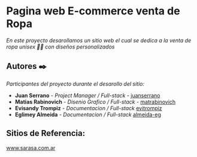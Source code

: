 # Pagina web E-commerce venta de Ropa 

_En este proyecto desarollamos un sitio web el cual se dedica a la venta de ropa unisex 👕👚 con diseños personalizados_


## Autores ✒️

_Participantes del proyecto durante el desarollo del sitio:_

* **Juan Serrano** - *Project Manager / Full-stack* - [juanserrano](https://github.com/juaniserrano)
* **Matias Rabinovich** - *Disenio Grafico / Full-stack* - [matrabinovich](https://github.com/matrabinovich)
* **Evisandy Trompiz** - *Documentacion / Full-stack* [evitrompiz](https://github.com/evitrompiz)
* **Eglimey Almeida** - *Documentacion / Full-stack* [almeida-eg](https://github.com/almeida-eg)

## Sitios de Referencia:

www.sarasa.com.ar


